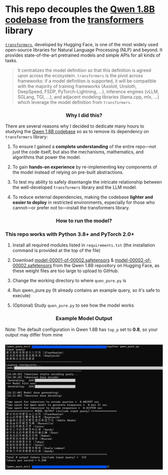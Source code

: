 # This repo decouples the [Qwen 1.8B codebase](https://huggingface.co/Qwen/Qwen-1_8B) from the [transformers](https://github.com/huggingface/transformers) library

[`transformers`](https://github.com/huggingface/transformers), developed by Hugging Face, is one of the most widely used open-source libraries for Natural Language Processing (NLP) and beyond. It provides state-of-the-art pretrained models and simple APIs for all kinds of tasks. 


> It centralizes the model definition so that this definition is agreed upon across the ecosystem. `transformers` is the pivot across frameworks: if a model definition is supported, it will be compatible with the majority of training frameworks (Axolotl, Unsloth, DeepSpeed, FSDP, PyTorch-Lightning, ...), inference engines (vLLM, SGLang, TGI, ...), and adjacent modeling libraries (llama.cpp, mlx, ...) which leverage the model definition from `transformers`.

<h3 align="center">
    <p>Why I did this?</p>
</h3>

There are several reasons why I decided to dedicate many hours to studying the [Qwen 1.8B codebase](https://huggingface.co/Qwen/Qwen-1_8B) so as to remove its dependency on `transformers` library:

1. To ensure I gained a **complete understanding** of the entire repo—not just the code itself, but also the mechanisms, mathematics, and algorithms that power the model.

2. To gain **hands-on experience** by re-implementing key components of the model instead of relying on pre-built abstractions.

3. To test my ability to safely disentangle the intricate relationship between the well-developed `transformers` library and the LLM model.

4. To reduce external dependencies, making the codebase **lighter and easier to deploy** in restricted environments, especially for those who cannot—or prefer not to—install the transformers library. 

<h3 align="center">
    <p>How to run the model?</p>
</h3>

### This repo works with Python 3.8+ and PyTorch 2.0+

1. Install all required modules listed in `requirements.txt` (the installation command is provided at the top of the file)

2. Download [model-00001-of-00002.safetensors](https://huggingface.co/Qwen/Qwen-1_8B/blob/main/model-00001-of-00002.safetensors) & [model-00002-of-00002.safetensors](https://huggingface.co/Qwen/Qwen-1_8B/blob/main/model-00002-of-00002.safetensors) from the Qwen 1.8B repository on Hugging Face, as these weight files are too large to upload to GitHub.

3. Change the working directory to where `quen_pure.py` is

3. Run qwen_pure.py (It already contains an example query, so it's safe to execute)

4. (Optional) Study `quen_pure.py` to see how the model works

<h3 align="center">
    <p>Example Model Output</p>
</h3>

Note: The default configuration in Qwen 1.8B has `top_p` set to **0.8**, so your output may differ from mine

<h3 align="center">
    <img src="Example_Model_Output.png"/>
</h3>




